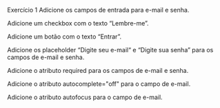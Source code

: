 Exercício 1
Adicione os campos de entrada para e-mail e senha.

Adicione um checkbox com o texto “Lembre-me”.

Adicione um botão com o texto “Entrar”.

Adicione os placeholder “Digite seu e-mail“ e “Digite sua senha” para os campos de e-mail e senha.

Adicione o atributo required para os campos de e-mail e senha.

Adicione o atributo autocomplete="off" para o campo de e-mail.

Adicione o atributo autofocus para o campo de e-mail.